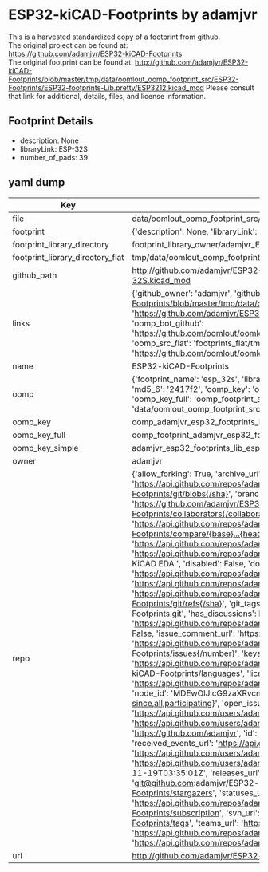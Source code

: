 # ESP32-kiCAD-Footprints by adamjvr  
This is a harvested standardized copy of a footprint from github.  
The original project can be found at:  
https://github.com/adamjvr/ESP32-kiCAD-Footprints  
The original footprint can be found at:
http://github.com/adamjvr/ESP32-kiCAD-Footprints/blob/master/tmp/data/oomlout_oomp_footprint_src/ESP32-Footprints/ESP32-footprints-Lib.pretty/ESP3212.kicad_mod
Please consult that link for additional, details, files, and license information.  
## Footprint Details
* description: None  
* libraryLink: ESP-32S  
* number_of_pads: 39  
## yaml dump  
| Key | Value |  
| --- | --- |  
| file | data/oomlout_oomp_footprint_src/ESP32-kiCAD-Footprints/ESP32-Footprints/ESP32-footprints-Lib.pretty/ESP-32S.kicad_mod |  
| footprint | {'description': None, 'libraryLink': 'ESP-32S', 'number_of_pads': 39} |  
| footprint_library_directory | footprint_library_owner/adamjvr_ESP32-kiCAD-Footprints |  
| footprint_library_directory_flat | tmp/data/oomlout_oomp_footprint_src/footprints_flat/adamjvr_esp32_footprints_lib_esp_32s/working |  
| github_path | http://github.com/adamjvr/ESP32-kiCAD-Footprints/blob/master/tmp/data/oomlout_oomp_footprint_src/ESP32-Footprints/ESP32-footprints-Lib.pretty/ESP-32S.kicad_mod |  
| links | {'github_owner': 'adamjvr', 'github_repo_name': 'ESP32-kiCAD-Footprints', 'github_src': 'http://github.com/adamjvr/ESP32-kiCAD-Footprints/blob/master/tmp/data/oomlout_oomp_footprint_src/ESP32-Footprints/ESP32-footprints-Lib.pretty/ESP3212.kicad_mod', 'github_src_repo': 'https://github.com/adamjvr/ESP32-kiCAD-Footprints', 'oomp_bot': 'tmp/data/oomlout_oomp_footprint_src/footprints/adamjvr_esp32_footprints_lib_esp_32s/working', 'oomp_bot_github': 'https://github.com/oomlout/oomlout_oomp_footprint_bot/tree/main/tmp/data/oomlout_oomp_footprint_src/footprints/adamjvr_esp32_footprints_lib_esp_32s/working', 'oomp_src_flat': 'footprints_flat/tmp/data/oomlout_oomp_footprint_src/footprints_flat/adamjvr_esp32_footprints_lib_esp_32s/working', 'oomp_src_flat_github': 'https://github.com/oomlout/oomlout_oomp_footprint_src/tree/main/tmp/data/oomlout_oomp_footprint_src/footprints_flat/adamjvr_esp32_footprints_lib_esp_32s/working'} |  
| name | ESP32-kiCAD-Footprints |  
| oomp | {'footprint_name': 'esp_32s', 'library_name': 'esp32_footprints_lib', 'md5': '2417f2411e675f3be59b03e9e4c7333b', 'md5_10': '2417f2411e', 'md5_5': '2417f', 'md5_6': '2417f2', 'oomp_key': 'oomp_adamjvr_esp32_footprints_lib_esp_32s', 'oomp_key_extra': 'oomp_footprint_adamjvr_esp32_footprints_lib_esp_32s', 'oomp_key_full': 'oomp_footprint_adamjvr_esp32_footprints_lib_esp_32s_2417f2', 'oomp_key_simple': 'adamjvr_esp32_footprints_lib_esp_32s', 'original_filename': 'data/oomlout_oomp_footprint_src/ESP32-kiCAD-Footprints/ESP32-Footprints/ESP32-footprints-Lib.pretty/ESP-32S.kicad_mod', 'owner_name': 'adamjvr'} |  
| oomp_key | oomp_adamjvr_esp32_footprints_lib_esp_32s |  
| oomp_key_full | oomp_footprint_adamjvr_esp32_footprints_lib_esp_32s |  
| oomp_key_simple | adamjvr_esp32_footprints_lib_esp_32s |  
| owner | adamjvr |  
| repo | {'allow_forking': True, 'archive_url': 'https://api.github.com/repos/adamjvr/ESP32-kiCAD-Footprints/{archive_format}{/ref}', 'archived': False, 'assignees_url': 'https://api.github.com/repos/adamjvr/ESP32-kiCAD-Footprints/assignees{/user}', 'blobs_url': 'https://api.github.com/repos/adamjvr/ESP32-kiCAD-Footprints/git/blobs{/sha}', 'branches_url': 'https://api.github.com/repos/adamjvr/ESP32-kiCAD-Footprints/branches{/branch}', 'clone_url': 'https://github.com/adamjvr/ESP32-kiCAD-Footprints.git', 'collaborators_url': 'https://api.github.com/repos/adamjvr/ESP32-kiCAD-Footprints/collaborators{/collaborator}', 'comments_url': 'https://api.github.com/repos/adamjvr/ESP32-kiCAD-Footprints/comments{/number}', 'commits_url': 'https://api.github.com/repos/adamjvr/ESP32-kiCAD-Footprints/commits{/sha}', 'compare_url': 'https://api.github.com/repos/adamjvr/ESP32-kiCAD-Footprints/compare/{base}...{head}', 'contents_url': 'https://api.github.com/repos/adamjvr/ESP32-kiCAD-Footprints/contents/{+path}', 'contributors_url': 'https://api.github.com/repos/adamjvr/ESP32-kiCAD-Footprints/contributors', 'created_at': '2016-09-06T06:39:42Z', 'default_branch': 'master', 'deployments_url': 'https://api.github.com/repos/adamjvr/ESP32-kiCAD-Footprints/deployments', 'description': 'Footprints for the Espressif ESP32 WiFi/BLE Chip and ESP3212 module, for KiCAD EDA ', 'disabled': False, 'downloads_url': 'https://api.github.com/repos/adamjvr/ESP32-kiCAD-Footprints/downloads', 'events_url': 'https://api.github.com/repos/adamjvr/ESP32-kiCAD-Footprints/events', 'fork': False, 'forks': 37, 'forks_count': 37, 'forks_url': 'https://api.github.com/repos/adamjvr/ESP32-kiCAD-Footprints/forks', 'full_name': 'adamjvr/ESP32-kiCAD-Footprints', 'git_commits_url': 'https://api.github.com/repos/adamjvr/ESP32-kiCAD-Footprints/git/commits{/sha}', 'git_refs_url': 'https://api.github.com/repos/adamjvr/ESP32-kiCAD-Footprints/git/refs{/sha}', 'git_tags_url': 'https://api.github.com/repos/adamjvr/ESP32-kiCAD-Footprints/git/tags{/sha}', 'git_url': 'git://github.com/adamjvr/ESP32-kiCAD-Footprints.git', 'has_discussions': False, 'has_downloads': True, 'has_issues': True, 'has_pages': False, 'has_projects': True, 'has_wiki': True, 'homepage': None, 'hooks_url': 'https://api.github.com/repos/adamjvr/ESP32-kiCAD-Footprints/hooks', 'html_url': 'https://github.com/adamjvr/ESP32-kiCAD-Footprints', 'id': 67480664, 'is_template': False, 'issue_comment_url': 'https://api.github.com/repos/adamjvr/ESP32-kiCAD-Footprints/issues/comments{/number}', 'issue_events_url': 'https://api.github.com/repos/adamjvr/ESP32-kiCAD-Footprints/issues/events{/number}', 'issues_url': 'https://api.github.com/repos/adamjvr/ESP32-kiCAD-Footprints/issues{/number}', 'keys_url': 'https://api.github.com/repos/adamjvr/ESP32-kiCAD-Footprints/keys{/key_id}', 'labels_url': 'https://api.github.com/repos/adamjvr/ESP32-kiCAD-Footprints/labels{/name}', 'language': 'KiCad', 'languages_url': 'https://api.github.com/repos/adamjvr/ESP32-kiCAD-Footprints/languages', 'license': None, 'merges_url': 'https://api.github.com/repos/adamjvr/ESP32-kiCAD-Footprints/merges', 'milestones_url': 'https://api.github.com/repos/adamjvr/ESP32-kiCAD-Footprints/milestones{/number}', 'mirror_url': None, 'name': 'ESP32-kiCAD-Footprints', 'network_count': 37, 'node_id': 'MDEwOlJlcG9zaXRvcnk2NzQ4MDY2NA==', 'notifications_url': 'https://api.github.com/repos/adamjvr/ESP32-kiCAD-Footprints/notifications{?since,all,participating}', 'open_issues': 5, 'open_issues_count': 5, 'owner': {'avatar_url': 'https://avatars.githubusercontent.com/u/3782102?v=4', 'events_url': 'https://api.github.com/users/adamjvr/events{/privacy}', 'followers_url': 'https://api.github.com/users/adamjvr/followers', 'following_url': 'https://api.github.com/users/adamjvr/following{/other_user}', 'gists_url': 'https://api.github.com/users/adamjvr/gists{/gist_id}', 'gravatar_id': '', 'html_url': 'https://github.com/adamjvr', 'id': 3782102, 'login': 'adamjvr', 'node_id': 'MDQ6VXNlcjM3ODIxMDI=', 'organizations_url': 'https://api.github.com/users/adamjvr/orgs', 'received_events_url': 'https://api.github.com/users/adamjvr/received_events', 'repos_url': 'https://api.github.com/users/adamjvr/repos', 'site_admin': False, 'starred_url': 'https://api.github.com/users/adamjvr/starred{/owner}{/repo}', 'subscriptions_url': 'https://api.github.com/users/adamjvr/subscriptions', 'type': 'User', 'url': 'https://api.github.com/users/adamjvr'}, 'private': False, 'pulls_url': 'https://api.github.com/repos/adamjvr/ESP32-kiCAD-Footprints/pulls{/number}', 'pushed_at': '2018-11-19T03:35:01Z', 'releases_url': 'https://api.github.com/repos/adamjvr/ESP32-kiCAD-Footprints/releases{/id}', 'size': 2558, 'ssh_url': 'git@github.com:adamjvr/ESP32-kiCAD-Footprints.git', 'stargazers_count': 191, 'stargazers_url': 'https://api.github.com/repos/adamjvr/ESP32-kiCAD-Footprints/stargazers', 'statuses_url': 'https://api.github.com/repos/adamjvr/ESP32-kiCAD-Footprints/statuses/{sha}', 'subscribers_count': 20, 'subscribers_url': 'https://api.github.com/repos/adamjvr/ESP32-kiCAD-Footprints/subscribers', 'subscription_url': 'https://api.github.com/repos/adamjvr/ESP32-kiCAD-Footprints/subscription', 'svn_url': 'https://github.com/adamjvr/ESP32-kiCAD-Footprints', 'tags_url': 'https://api.github.com/repos/adamjvr/ESP32-kiCAD-Footprints/tags', 'teams_url': 'https://api.github.com/repos/adamjvr/ESP32-kiCAD-Footprints/teams', 'temp_clone_token': None, 'topics': [], 'trees_url': 'https://api.github.com/repos/adamjvr/ESP32-kiCAD-Footprints/git/trees{/sha}', 'updated_at': '2023-09-08T17:14:29Z', 'url': 'https://api.github.com/repos/adamjvr/ESP32-kiCAD-Footprints', 'visibility': 'public', 'watchers': 191, 'watchers_count': 191, 'web_commit_signoff_required': False} |  
| url | http://github.com/adamjvr/ESP32-kiCAD-Footprints |  


